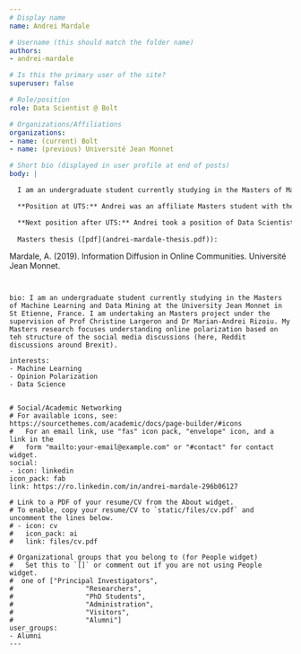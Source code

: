```yaml
---
# Display name
name: Andrei Mardale

# Username (this should match the folder name)
authors:
- andrei-mardale

# Is this the primary user of the site?
superuser: false

# Role/position
role: Data Scientist @ Bolt

# Organizations/Affiliations
organizations:
- name: (current) Bolt 
- name: (previous) Université Jean Monnet

# Short bio (displayed in user profile at end of posts)
body: | 

  I am an undergraduate student currently studying in the Masters of Machine Learning and Data Mining at the University Jean Monnet in St Etienne, France. I am undertaking an Masters project under the supervision of Prof Christine Largeron and Dr Marian-Andrei Rizoiu. My Masters research focuses understanding online polarization based on teh structure of the social media discussions (here, Reddit discussions around Brexit).

  **Position at UTS:** Andrei was an affiliate Masters student with the Behavioral Data Science lab at UTS.

  **Next position after UTS:** Andrei took a position of Data Scientist @ Bolt.
  
  Masters thesis ([pdf](andrei-mardale-thesis.pdf)):
  ```
  Mardale, A. (2019). Information Diffusion in Online Communities. 
  Université Jean Monnet.
  ```
  
  
bio: I am an undergraduate student currently studying in the Masters of Machine Learning and Data Mining at the University Jean Monnet in St Etienne, France. I am undertaking an Masters project under the supervision of Prof Christine Largeron and Dr Marian-Andrei Rizoiu. My Masters research focuses understanding online polarization based on teh structure of the social media discussions (here, Reddit discussions around Brexit).

interests:
- Machine Learning
- Opinion Polarization
- Data Science


# Social/Academic Networking
# For available icons, see: https://sourcethemes.com/academic/docs/page-builder/#icons
#   For an email link, use "fas" icon pack, "envelope" icon, and a link in the
#   form "mailto:your-email@example.com" or "#contact" for contact widget.
social:
- icon: linkedin
  icon_pack: fab
  link: https://ro.linkedin.com/in/andrei-mardale-296b06127
  
# Link to a PDF of your resume/CV from the About widget.
# To enable, copy your resume/CV to `static/files/cv.pdf` and uncomment the lines below.
# - icon: cv
#   icon_pack: ai
#   link: files/cv.pdf

# Organizational groups that you belong to (for People widget)
#   Set this to `[]` or comment out if you are not using People widget.
#  one of ["Principal Investigators",
#                  "Researchers",
#                  "PhD Students",
#                  "Administration",
#                  "Visitors",
#                  "Alumni"]
user_groups:
- Alumni
---
```

